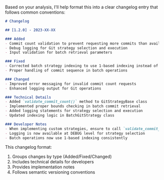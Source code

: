 Based on your analysis, I'll help format this into a clear changelog entry that follows common conventions:

```markdown
# Changelog

## [1.2.0] - 2023-XX-XX

### Added
- Commit count validation to prevent requesting more commits than available in branch
- Debug logging for Git strategy selection and execution
- Input validation for batch retrieval parameters

### Fixed
- Corrected batch strategy indexing to use 1-based indexing instead of 0-based
- Proper handling of commit sequence in batch operations

### Changed
- Improved error messaging for invalid commit count requests
- Enhanced logging output for Git operations

### Technical Details
- Added `validate_commit_count()` method to GitStrategyBase class
- Implemented proper bounds checking in batch commit retrieval
- Added logging statements for strategy selection and execution
- Updated indexing logic in BatchGitStrategy class

### Developer Notes
- When implementing custom strategies, ensure to call `validate_commit_count()`
- Logging is now available at DEBUG level for strategy selection
- Batch operations now use 1-based indexing consistently
```

This changelog format:
1. Groups changes by type (Added/Fixed/Changed)
2. Includes technical details for developers
3. Provides implementation notes
4. Follows semantic versioning conventions